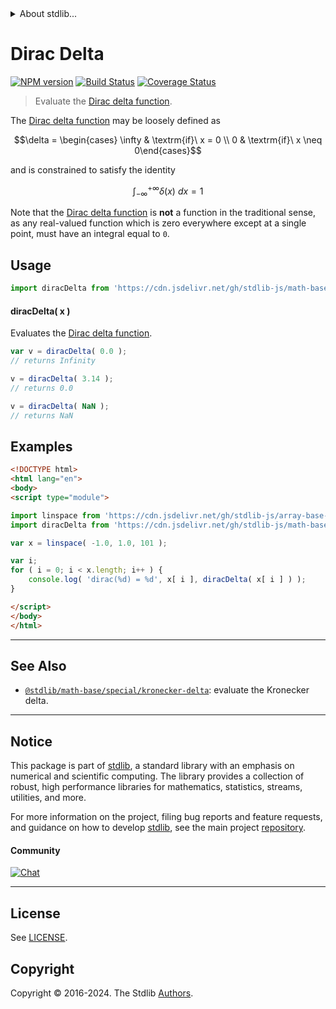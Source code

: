 <!--

@license Apache-2.0

Copyright (c) 2022 The Stdlib Authors.

Licensed under the Apache License, Version 2.0 (the "License");
you may not use this file except in compliance with the License.
You may obtain a copy of the License at

   http://www.apache.org/licenses/LICENSE-2.0

Unless required by applicable law or agreed to in writing, software
distributed under the License is distributed on an "AS IS" BASIS,
WITHOUT WARRANTIES OR CONDITIONS OF ANY KIND, either express or implied.
See the License for the specific language governing permissions and
limitations under the License.

-->


<details>
  <summary>
    About stdlib...
  </summary>
  <p>We believe in a future in which the web is a preferred environment for numerical computation. To help realize this future, we've built stdlib. stdlib is a standard library, with an emphasis on numerical and scientific computation, written in JavaScript (and C) for execution in browsers and in Node.js.</p>
  <p>The library is fully decomposable, being architected in such a way that you can swap out and mix and match APIs and functionality to cater to your exact preferences and use cases.</p>
  <p>When you use stdlib, you can be absolutely certain that you are using the most thorough, rigorous, well-written, studied, documented, tested, measured, and high-quality code out there.</p>
  <p>To join us in bringing numerical computing to the web, get started by checking us out on <a href="https://github.com/stdlib-js/stdlib">GitHub</a>, and please consider <a href="https://opencollective.com/stdlib">financially supporting stdlib</a>. We greatly appreciate your continued support!</p>
</details>

# Dirac Delta

[![NPM version][npm-image]][npm-url] [![Build Status][test-image]][test-url] [![Coverage Status][coverage-image]][coverage-url] <!-- [![dependencies][dependencies-image]][dependencies-url] -->

> Evaluate the [Dirac delta function][dirac-delta-function].

<section class="intro">

The [Dirac delta function][dirac-delta-function] may be loosely defined as

<!-- <equation class="equation" label="eq:dirac_delta" align="center" raw="\delta = \begin{cases} \infty & \textrm{if}\ x = 0 \\ 0 & \textrm{if}\ x \neq 0\end{cases}" alt="Dirac delta function."> -->

```math
\delta = \begin{cases} \infty & \textrm{if}\ x = 0 \\ 0 & \textrm{if}\ x \neq 0\end{cases}
```

<!-- <div class="equation" align="center" data-raw-text="\delta = \begin{cases} \infty &amp; \textrm{if}\ x = 0 \\ 0 &amp; \textrm{if}\ x \neq 0\end{cases}" data-equation="eq:dirac_delta">
    <img src="https://cdn.jsdelivr.net/gh/stdlib-js/stdlib@bb29798906e119fcb2af99e94b60407a270c9b32/lib/node_modules/@stdlib/math/base/special/dirac-delta/docs/img/equation_dirac_delta.svg" alt="Dirac delta function.">
    <br>
</div> -->

<!-- </equation> -->

and is constrained to satisfy the identity

<!-- <equation class="equation" label="eq:dirac_delta_integral" align="center" raw="\int^{+\infty}_{-\infty} \delta(x)\ dx = 1" alt="Dirac delta function integral."> -->

```math
\int^{+\infty}_{-\infty} \delta(x)\ dx = 1
```

<!-- <div class="equation" align="center" data-raw-text="\int^{+\infty}_{-\infty} \delta(x)\ dx = 1" data-equation="eq:dirac_delta_integral">
    <img src="https://cdn.jsdelivr.net/gh/stdlib-js/stdlib@bb29798906e119fcb2af99e94b60407a270c9b32/lib/node_modules/@stdlib/math/base/special/dirac-delta/docs/img/equation_dirac_delta_integral.svg" alt="Dirac delta function integral.">
    <br>
</div> -->

<!-- </equation> -->

Note that the [Dirac delta function][dirac-delta-function] is **not** a function in the traditional sense, as any real-valued function which is zero everywhere except at a single point, must have an integral equal to `0`.

</section>

<!-- /.intro -->



<section class="usage">

## Usage

```javascript
import diracDelta from 'https://cdn.jsdelivr.net/gh/stdlib-js/math-base-special-dirac-delta@v0.2.2-esm/index.mjs';
```

#### diracDelta( x )

Evaluates the [Dirac delta function][dirac-delta-function].

```javascript
var v = diracDelta( 0.0 );
// returns Infinity

v = diracDelta( 3.14 );
// returns 0.0

v = diracDelta( NaN );
// returns NaN
```

</section>

<!-- /.usage -->

<section class="examples">

## Examples

<!-- eslint no-undef: "error" -->

```html
<!DOCTYPE html>
<html lang="en">
<body>
<script type="module">

import linspace from 'https://cdn.jsdelivr.net/gh/stdlib-js/array-base-linspace@esm/index.mjs';
import diracDelta from 'https://cdn.jsdelivr.net/gh/stdlib-js/math-base-special-dirac-delta@v0.2.2-esm/index.mjs';

var x = linspace( -1.0, 1.0, 101 );

var i;
for ( i = 0; i < x.length; i++ ) {
    console.log( 'dirac(%d) = %d', x[ i ], diracDelta( x[ i ] ) );
}

</script>
</body>
</html>
```

</section>

<!-- /.examples -->

<!-- C interface documentation. -->



<!-- Section for related `stdlib` packages. Do not manually edit this section, as it is automatically populated. -->

<section class="related">

* * *

## See Also

-   <span class="package-name">[`@stdlib/math-base/special/kronecker-delta`][@stdlib/math/base/special/kronecker-delta]</span><span class="delimiter">: </span><span class="description">evaluate the Kronecker delta.</span>

</section>

<!-- /.related -->

<!-- Section for all links. Make sure to keep an empty line after the `section` element and another before the `/section` close. -->


<section class="main-repo" >

* * *

## Notice

This package is part of [stdlib][stdlib], a standard library with an emphasis on numerical and scientific computing. The library provides a collection of robust, high performance libraries for mathematics, statistics, streams, utilities, and more.

For more information on the project, filing bug reports and feature requests, and guidance on how to develop [stdlib][stdlib], see the main project [repository][stdlib].

#### Community

[![Chat][chat-image]][chat-url]

---

## License

See [LICENSE][stdlib-license].


## Copyright

Copyright &copy; 2016-2024. The Stdlib [Authors][stdlib-authors].

</section>

<!-- /.stdlib -->

<!-- Section for all links. Make sure to keep an empty line after the `section` element and another before the `/section` close. -->

<section class="links">

[npm-image]: http://img.shields.io/npm/v/@stdlib/math-base-special-dirac-delta.svg
[npm-url]: https://npmjs.org/package/@stdlib/math-base-special-dirac-delta

[test-image]: https://github.com/stdlib-js/math-base-special-dirac-delta/actions/workflows/test.yml/badge.svg?branch=v0.2.2
[test-url]: https://github.com/stdlib-js/math-base-special-dirac-delta/actions/workflows/test.yml?query=branch:v0.2.2

[coverage-image]: https://img.shields.io/codecov/c/github/stdlib-js/math-base-special-dirac-delta/main.svg
[coverage-url]: https://codecov.io/github/stdlib-js/math-base-special-dirac-delta?branch=main

<!--

[dependencies-image]: https://img.shields.io/david/stdlib-js/math-base-special-dirac-delta.svg
[dependencies-url]: https://david-dm.org/stdlib-js/math-base-special-dirac-delta/main

-->

[chat-image]: https://img.shields.io/gitter/room/stdlib-js/stdlib.svg
[chat-url]: https://app.gitter.im/#/room/#stdlib-js_stdlib:gitter.im

[stdlib]: https://github.com/stdlib-js/stdlib

[stdlib-authors]: https://github.com/stdlib-js/stdlib/graphs/contributors

[umd]: https://github.com/umdjs/umd
[es-module]: https://developer.mozilla.org/en-US/docs/Web/JavaScript/Guide/Modules

[deno-url]: https://github.com/stdlib-js/math-base-special-dirac-delta/tree/deno
[deno-readme]: https://github.com/stdlib-js/math-base-special-dirac-delta/blob/deno/README.md
[umd-url]: https://github.com/stdlib-js/math-base-special-dirac-delta/tree/umd
[umd-readme]: https://github.com/stdlib-js/math-base-special-dirac-delta/blob/umd/README.md
[esm-url]: https://github.com/stdlib-js/math-base-special-dirac-delta/tree/esm
[esm-readme]: https://github.com/stdlib-js/math-base-special-dirac-delta/blob/esm/README.md
[branches-url]: https://github.com/stdlib-js/math-base-special-dirac-delta/blob/main/branches.md

[stdlib-license]: https://raw.githubusercontent.com/stdlib-js/math-base-special-dirac-delta/main/LICENSE

[dirac-delta-function]: https://en.wikipedia.org/wiki/Dirac_delta_function

<!-- <related-links> -->

[@stdlib/math/base/special/kronecker-delta]: https://github.com/stdlib-js/math-base-special-kronecker-delta/tree/esm

<!-- </related-links> -->

</section>

<!-- /.links -->
